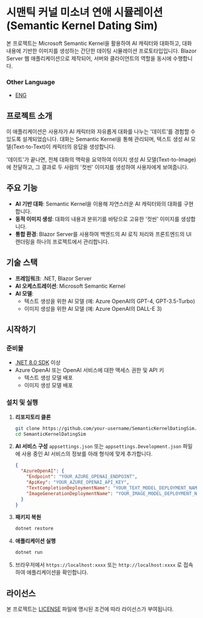 # 시맨틱 커널 미소녀 연애 시뮬레이션 (Semantic Kernel Dating Sim)

본 프로젝트는 Microsoft Semantic Kernel을 활용하여 AI 캐릭터와 대화하고, 대화 내용에 기반한 이미지를 생성하는 간단한 데이팅 시뮬레이션 프로토타입입니다. Blazor Server 웹 애플리케이션으로 제작되어, 서버와 클라이언트의 역할을 동시에 수행합니다.

### Other Language  

- [ENG](./README.md)

## 프로젝트 소개

이 애플리케이션은 사용자가 AI 캐릭터와 자유롭게 대화를 나누는 '데이트'를 경험할 수 있도록 설계되었습니다. 대화는 Semantic Kernel을 통해 관리되며, 텍스트 생성 AI 모델(Text-to-Text)이 캐릭터의 응답을 생성합니다.

'데이트'가 끝나면, 전체 대화의 맥락을 요약하여 이미지 생성 AI 모델(Text-to-Image)에 전달하고, 그 결과로 두 사람의 '컷씬' 이미지를 생성하여 사용자에게 보여줍니다.

## 주요 기능

-   **AI 기반 대화**: Semantic Kernel을 이용해 자연스러운 AI 캐릭터와의 대화를 구현합니다.
-   **동적 이미지 생성**: 대화의 내용과 분위기를 바탕으로 고유한 '컷씬' 이미지를 생성합니다.
-   **통합 환경**: Blazor Server를 사용하여 백엔드의 AI 로직 처리와 프론트엔드의 UI 렌더링을 하나의 프로젝트에서 관리합니다.

## 기술 스택

-   **프레임워크**: .NET, Blazor Server
-   **AI 오케스트레이션**: Microsoft Semantic Kernel
-   **AI 모델**:
    -   텍스트 생성을 위한 AI 모델 (예: Azure OpenAI의 GPT-4, GPT-3.5-Turbo)
    -   이미지 생성을 위한 AI 모델 (예: Azure OpenAI의 DALL-E 3)

## 시작하기

### 준비물

-   [.NET 8.0 SDK](https://dotnet.microsoft.com/download/dotnet/8.0) 이상
-   Azure OpenAI 또는 OpenAI 서비스에 대한 액세스 권한 및 API 키
    -   텍스트 생성 모델 배포
    -   이미지 생성 모델 배포

### 설치 및 실행

1.  **리포지토리 클론**
    ```bash
    git clone https://github.com/your-username/SemanticKernelDatingSim.git
    cd SemanticKernelDatingSim
    ```

2.  **AI 서비스 구성**
    `appsettings.json` 또는 `appsettings.Development.json` 파일에 사용 중인 AI 서비스의 정보를 아래 형식에 맞게 추가합니다.

    ```json
    {
      "AzureOpenAI": {
        "Endpoint": "YOUR_AZURE_OPENAI_ENDPOINT",
        "ApiKey": "YOUR_AZURE_OPENAI_API_KEY",
        "TextCompletionDeploymentName": "YOUR_TEXT_MODEL_DEPLOYMENT_NAME",
        "ImageGenerationDeploymentName": "YOUR_IMAGE_MODEL_DEPLOYMENT_NAME"
      }
    }
    ```

3.  **패키지 복원**
    ```bash
    dotnet restore
    ```

4.  **애플리케이션 실행**
    ```bash
    dotnet run
    ```

5.  브라우저에서 `https://localhost:xxxx` 또는 `http://localhost:xxxx` 로 접속하여 애플리케이션을 확인합니다.

## 라이선스

본 프로젝트는 [LICENSE](LICENSE) 파일에 명시된 조건에 따라 라이선스가 부여됩니다.
